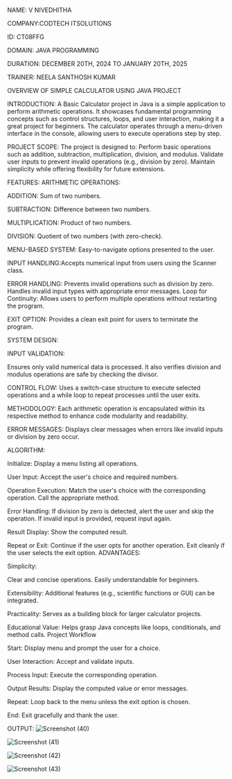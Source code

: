 NAME: V NIVEDHITHA

COMPANY:CODTECH ITSOLUTIONS

ID: CT08FFG

DOMAIN: JAVA PROGRAMMING

DURATION: DECEMBER 20TH, 2024 TO JANUARY 20TH, 2025

TRAINER: NEELA SANTHOSH KUMAR


OVERVIEW OF SIMPLE CALCULATOR USING JAVA PROJECT


INTRODUCTION:
A Basic Calculator project in Java is a simple application to perform arithmetic operations. It showcases fundamental programming concepts such as control structures, loops, and user interaction, making it a great project for beginners. The calculator operates through a menu-driven interface in the console, allowing users to execute operations step by step.

PROJECT SCOPE:
The project is designed to: Perform basic operations such as addition, subtraction, multiplication, division, and modulus.
                            Validate user inputs to prevent invalid operations (e.g., division by zero).
                            Maintain simplicity while offering flexibility for future extensions.
                            
FEATURES:
ARITHMETIC OPERATIONS:

ADDITION: Sum of two numbers.

SUBTRACTION: Difference between two numbers.

MULTIPLICATION: Product of two numbers.

DIVISION: Quotient of two numbers (with zero-check).

MENU-BASED SYSTEM: Easy-to-navigate options presented to the user.

INPUT HANDLING:Accepts numerical input from users using the Scanner class.

ERROR HANDLING: Prevents invalid operations such as division by zero.
                Handles invalid input types with appropriate error messages.
                Loop for Continuity:
                Allows users to perform multiple operations without restarting the program.
                
EXIT OPTION: Provides a clean exit point for users to terminate the program.

SYSTEM DESIGN:

INPUT VALIDATION:

Ensures only valid numerical data is processed. It also verifies division and modulus operations are safe by checking the divisor.

CONTROL FLOW:
Uses a switch-case structure to execute selected operations and a while loop to repeat processes until the user exits.

METHODOLOGY:
Each arithmetic operation is encapsulated within its respective method to enhance code modularity and readability.

ERROR MESSAGES:
Displays clear messages when errors like invalid inputs or division by zero occur.

ALGORITHM:

Initialize: Display a menu listing all operations.

User Input: Accept the user's choice and required numbers.

Operation Execution: Match the user's choice with the corresponding operation.
                    Call the appropriate method.
                    
Error Handling: If division by zero is detected, alert the user and skip the operation.
                If invalid input is provided, request input again.
                
Result Display: Show the computed result.

Repeat or Exit: Continue if the user opts for another operation.
                Exit cleanly if the user selects the exit option.
ADVANTAGES:

Simplicity:

Clear and concise operations.
Easily understandable for beginners.

Extensibility:
Additional features (e.g., scientific functions or GUI) can be integrated.

Practicality:
Serves as a building block for larger calculator projects.

Educational Value:
Helps grasp Java concepts like loops, conditionals, and method calls.
Project Workflow

Start:
Display menu and prompt the user for a choice.

User Interaction:
Accept and validate inputs.

Process Input:
Execute the corresponding operation.

Output Results:
Display the computed value or error messages.

Repeat:
Loop back to the menu unless the exit option is chosen.

End:
Exit gracefully and thank the user.

OUTPUT:
![Screenshot (40)](https://github.com/user-attachments/assets/84a9bd20-53c7-4a36-bc95-76600764b998)

![Screenshot (41)](https://github.com/user-attachments/assets/9e342f7c-b256-4df1-bfe2-f08f0cb6b9bf)

![Screenshot (42)](https://github.com/user-attachments/assets/701c7aa4-c4b8-4602-9bb2-5a7e465f7ca3)

![Screenshot (43)](https://github.com/user-attachments/assets/51fa4db6-a176-4546-956f-82164878c37a)
